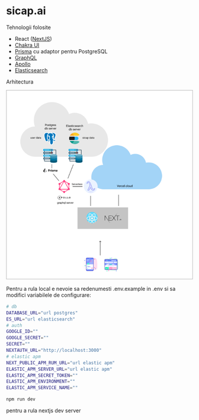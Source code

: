 # sicap.ai

Tehnologii folosite

- React ([NextJS](https://nextjs.org/))
- [Chakra UI](https://chakra-ui.com/)
- [Prisma](https://www.prisma.io/) cu adaptor pentru PostgreSQL
- [GraphQL](https://graphql.org/)
- [Apollo](https://www.apollographql.com/)
- [Elasticsearch](https://www.elastic.co/elasticsearch)

Arhitectura

[![Arhitectura](sicap.ai-system-architecture.png)](#arhitectura)

Pentru a rula local e nevoie sa redenumesti .env.example in .env si sa modifici variabilele de configurare:

```bash
# db
DATABASE_URL="url postgres"
ES_URL="url elasticsearch"
# auth
GOOGLE_ID=""
GOOGLE_SECRET=""
SECRET=""
NEXTAUTH_URL="http://localhost:3000"
# elastic apm
NEXT_PUBLIC_APM_RUM_URL="url elastic apm"
ELASTIC_APM_SERVER_URL="url elastic apm"
ELASTIC_APM_SECRET_TOKEN=""
ELASTIC_APM_ENVIRONMENT=""
ELASTIC_APM_SERVICE_NAME=""
```

```bash
npm run dev
```

pentru a rula nextjs dev server
